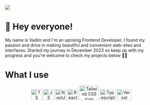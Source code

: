 <div>
  <img src="https://www.codewars.com/users/vadimkim0203/badges/large">
</div>


<h1>👋 Hey everyone!</h1>
<p>
  My name is Vadim and I'm an uprising Frontend Developer. I found my passion and drive in making beautiful and convenient web-sites and interfaces. Started my journey in December 2023   so keep up with my progress and you're welcome to check my projects below 🙇🏻
</p>

<h1>What I use</h1>

<div align="center">
  <img src="https://abrudz.github.io/logos/TypeScript.svg" alt="TS icon" width="36" height="36"/>
  <img src="https://abrudz.github.io/logos/JS.svg" alt="JS icon" width="36" height="36"/>
  <img src="https://raw.githubusercontent.com/prplx/svg-logos/master/svg/NextJS.svg" alt="NextJS icon" width="36" height="36"/>
  <img src="https://raw.githubusercontent.com/prplx/svg-logos/master/svg/React.svg" alt="React icon" width="36" height="36"/>
  <img src="https://raw.githubusercontent.com/prplx/svg-logos/master/svg/TailwindCSS.svg" alt="Tailwind CSS icon" width="64" height="48"/>
  <img src="https://raw.githubusercontent.com/prplx/svg-logos/master/svg/TypeScript.svg" alt="Typescript icon" width="52" height="36"/>
  <img src="https://raw.githubusercontent.com/prplx/svg-logos/master/svg/Vercel.svg" alt="Vercel icon" width="48" height="36"/>
</div>
<!---
vadimkim0203/vadimkim0203 is a ✨ special ✨ repository because its `README.md` (this file) appears on your GitHub profile.
You can click the Preview link to take a look at your changes.
--->
